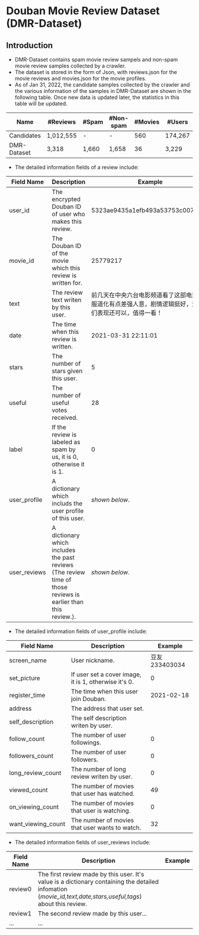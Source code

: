 # Douban Movie Review Dataset (DMR-Dataset)
## Introduction
* DMR-Dataset contains spam movie review sampels and non-spam movie review samples collected by a crawler.
* The dataset is stored in the form of Json, with reviews.json for the movie reviews and movies.json for the movie profiles.
* As of Jan 31, 2022, the candidate samples collected by the crawler and the various information of the samples in DMR-Dataset are shown in the following table. Once new data is updated later, the statistics in this table will be updated.

Name | #Reviews | #Spam | #Non-spam | #Movies | #Users
 ------ | ----- | ------ | ------ | ------ | ------ 
Candidates | 1,012,555 | - | - | 560 | 174,267
DMR-Dataset | 3,318 | 1,660 | 1,658 | 36 | 3,229

* The detailed information fields of a review include:

Field Name | Description | Example
 ------ | ----- | ------
user_id | The encrypted Douban ID of user who makes this review. | 5323ae9435a1efb493a53753c007225d
movie_id | The Douban ID of the movie which this review is written for. | 25779217
text | The review text writen by this user. | 前几天在中央六台电影频道看了这部电影，服道化有点差强人意，剧情逻辑挺好，演员们表现还可以，值得一看！
date | The time when this review is written. | 2021-03-31 22:11:01
stars | The number of stars given this user. | 5
useful | The number of useful votes received. | 28
label | If the review is labeled as spam by us, it is 0, otherwise it is 1. | 0
user_profile | A dictionary which includs the user profile of this user. | *shown below*.
user_reviews | A dictionary which includes the past reviews (The review time of those reviews is earlier than this review.). | *shown below*.

* The detailed information fields of user_profile include:

Field Name | Description | Example
------ | -------- | ---
screen_name | User nickname. | 豆友233403034
set_picture | If user set a cover image, it is 1, otherwise it's 0. | 0
register_time | The time when this user join Douban. | 2021-02-18
address | The address that user set. | 
self_description | The self description writen by user. |
follow_count | The number of user followings. | 0
followers_count | The number of user followers. | 0
long_review_count | The number of long review writen by user. | 0
viewed_count | The number of movies that user has watched. | 49
on_viewing_count | The number of movies that user is watching. | 0
want_viewing_count | The number of movies that user wants to watch. | 32

* The detailed information fields of user_reviews include:

Field Name | Description | Example
---- | -------- | -
review0 | The first review made by this user. It's value is a dictionary containing the detailed infomation (*movie_id,text,date,stars,useful,tags*) about this review. | 
review1 | The second review made by this user...  |
... | ... | 
 
 
